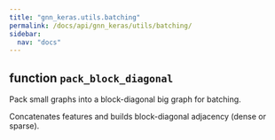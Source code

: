 ```yaml
---
title: "gnn_keras.utils.batching"
permalink: /docs/api/gnn_keras/utils/batching/
sidebar:
  nav: "docs"
---
```


## function `pack_block_diagonal`

Pack small graphs into a block-diagonal big graph for batching.

Concatenates features and builds block-diagonal adjacency (dense or sparse).
